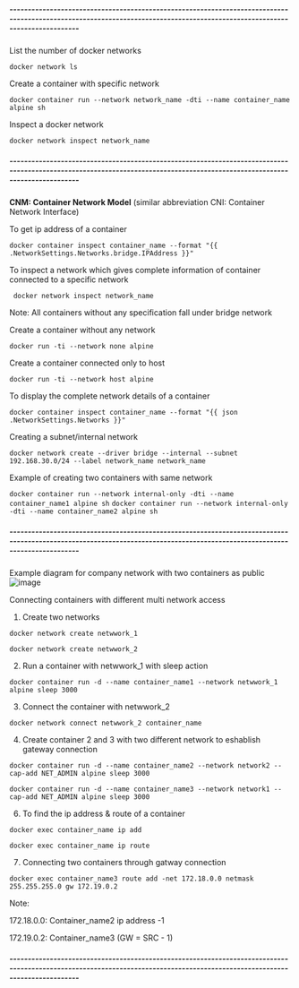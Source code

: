 ##### ---------------------------------------------------------------------------------------------------------------------------------------------------------------------------
List the number of docker networks

``` docker network ls ```

Create a container with specific network

``` docker container run --network network_name -dti --name container_name alpine sh ```

Inspect a docker network

``` docker network inspect network_name ```
##### ---------------------------------------------------------------------------------------------------------------------------------------------------------------------------
**CNM: Container Network Model** (similar abbreviation CNI: Container Network Interface)

To get ip address of a container

``` docker container inspect container_name --format "{{ .NetworkSettings.Networks.bridge.IPAddress }}" ```

To inspect a network which gives complete information of container connected to a specific network

```  docker network inspect network_name ```

Note: All containers without any specification fall under bridge network

Create a container without any network

``` docker run -ti --network none alpine ```

Create a container connected only to host

``` docker run -ti --network host alpine ```

To display the complete network details of a container

``` docker container inspect container_name --format "{{ json .NetworkSettings.Networks }}" ```

Creating a subnet/internal network

``` docker network create --driver bridge --internal --subnet 192.168.30.0/24 --label network_name network_name ```

Example of creating two containers with same network

``` docker container run --network internal-only -dti --name container_name1 alpine sh ```
``` docker container run --network internal-only -dti --name container_name2 alpine sh ```
##### ---------------------------------------------------------------------------------------------------------------------------------------------------------------------------
Example diagram for company network with two containers as public
![image](https://user-images.githubusercontent.com/80840002/123650844-98ef5a00-d848-11eb-8645-6184c1bfefe0.png)

Connecting containers with different multi network access

1. Create two networks

``` docker network create netwwork_1 ```

``` docker network create netwwork_2 ```

2. Run a container with netwwork_1 with sleep action

``` docker container run -d --name container_name1 --network netwwork_1 alpine sleep 3000 ```

3. Connect the container with netwwork_2

``` docker network connect netwwork_2 container_name ```

4. Create container 2 and 3 with two different network to eshablish gateway connection

``` docker container run -d --name container_name2 --network network2 --cap-add NET_ADMIN alpine sleep 3000 ```

``` docker container run -d --name container_name3 --network network1 --cap-add NET_ADMIN alpine sleep 3000 ```

6. To find the ip address & route of a container

``` docker exec container_name ip add ```

``` docker exec container_name ip route ```

7. Connecting two containers through gatway connection

``` docker exec container_name3 route add -net 172.18.0.0 netmask 255.255.255.0 gw 172.19.0.2 ```

Note: 

172.18.0.0: Container_name2 ip address -1

172.19.0.2: Container_name3 (GW = SRC - 1)
##### ---------------------------------------------------------------------------------------------------------------------------------------------------------------------------
